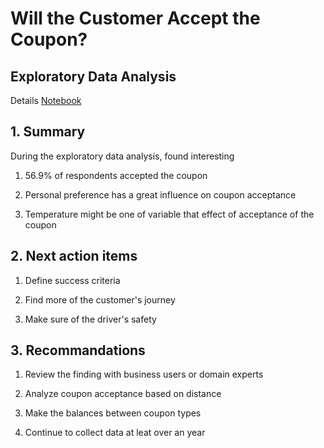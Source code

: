 # Will the Customer Accept the Coupon?

## Exploratory Data Analysis

Details [Notebook](./prompt.ipynb)

## 1. Summary

During the exploratory data analysis, found interesting

1. 56.9% of respondents accepted the coupon

1. Personal preference has a great influence on coupon acceptance

1. Temperature might be one of variable that effect of acceptance of the coupon

## 2. Next action items

1. Define success criteria

1. Find more of the customer's journey

1. Make sure of the driver's safety

## 3. Recommandations

1. Review the finding with business users or domain experts 

1. Analyze coupon acceptance based on distance 

1. Make the balances between coupon types

1. Continue to collect data at leat over an year